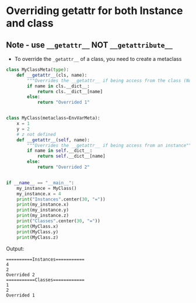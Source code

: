 # Overriding __getattr__ for both Instance and class

## Note - use `__getattr__` NOT `__getattribute__`
* To override the `_getattr__` of a class, you need to create a metaclass

```python
class MyClassMeta(type):
    def __getattr__(cls, name):
        """Overrides the __getattr__ if being access from the class (Not instance)"""
        if name in cls.__dict__:
            return cls.__dict__[name]
        else:
            return "Overrided 1"


class MyClass(metaclass=EnvVarMeta):
    x = 1
    y = 2
    # z not defined
    def __getattr__(self, name):
        """Overrides the __getattr__ if being access from an instance"""
        if name in self.__dict__:
            return self.__dict__[name]
        else:
            return "Overrided 2"


if __name__ == "__main__":
    my_instance = MyClass()
    my_instance.x = 4
    print("Instances".center(30, "="))
    print(my_instance.x)
    print(my_instance.y)
    print(my_instance.z)
    print("Classes".center(30, "="))
    print(MyClass.x)
    print(MyClass.y)
    print(MyClass.z)

```

Output:
```
==========Instances===========
4
2
Overrided 2
===========Classes============
1
2
Overrided 1
```
